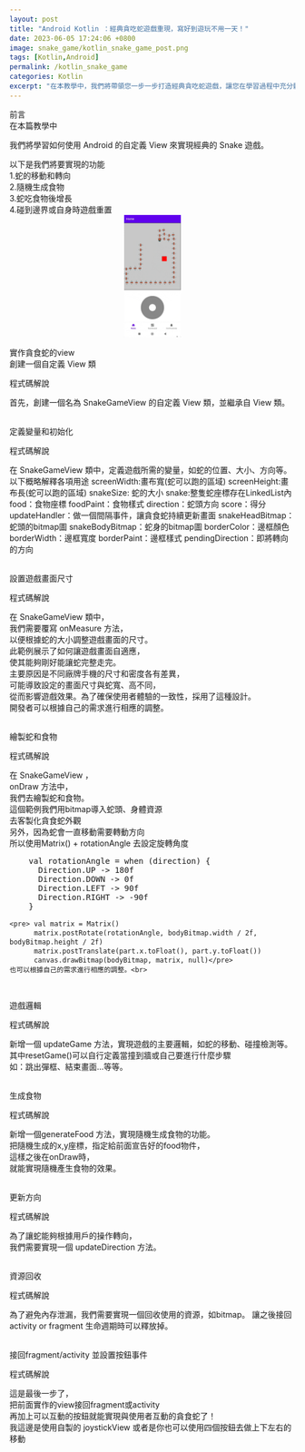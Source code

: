 ```yaml
---
layout: post
title: "Android Kotlin ：經典貪吃蛇遊戲重現，寫好到遊玩不用一天！"
date: 2023-06-05 17:24:06 +0800
image: snake_game/kotlin_snake_game_post.png
tags: [Kotlin,Android]
permalink: /kotlin_snake_game
categories: Kotlin
excerpt: "在本教學中，我們將帶領您一步一步打造經典貪吃蛇遊戲，讓您在學習過程中充分體驗到遊戲開發的樂趣！無論您是初學者還是有經驗的開發者，都能藉由這個實作教學加深對Kotlin語言和遊戲開發的理解。讓我們一起重溫這款老少咸宜的遊戲，動手開創您自己的經典回憶吧！"
---
```



<div class="c-border-main-title-2">前言</div>
<div class="c-border-content-title-4">
    在本篇教學中
</div>
<p>
我們將學習如何使用 Android 的自定義 View 來實現經典的 Snake 遊戲。
<div class="c-border-content-title-4">
    以下是我們將要實現的功能
</div>
1.蛇的移動和轉向<br>
2.隨機生成食物<br>
3.蛇吃食物後增長<br>
4.碰到邊界或自身時遊戲重置<br>
<div align="center">
  <img src="/images/snake_game/snake_demo.gif" alt="Cover" width="20%"/>
</div>
</p>

<div class="c-border-main-title-2">實作貪食蛇的view</div>
<div class="c-border-content-title-4">
    創建一個自定義 View 類<br>
</div>
<p>

  <script src="https://gist.github.com/KuanChunChen/eb9fc1cf52e51c18c85160b9dec6b418.js"></script>
  <div class = "table_container">
    <p>程式碼解說</p>
      首先，創建一個名為 SnakeGameView 的自定義 View 類，並繼承自 View 類。<br>
  </div><br>
</p>

<div class="c-border-content-title-4">
    定義變量和初始化<br>
</div>
<p>
  <script src="https://gist.github.com/KuanChunChen/696e8b14f4b8fdd8e9a5ebc317105b80.js"></script>
  <div class = "table_container">
    <p>程式碼解說</p>
      在 SnakeGameView 類中，定義遊戲所需的變量，如蛇的位置、大小、方向等。<br>
      以下概略解釋各項用途
      screenWidth:畫布寬(蛇可以跑的區域)
      screenHeight:畫布長(蛇可以跑的區域)
      snakeSize: 蛇的大小
      snake:整隻蛇座標存在LinkedList內
      food：食物座標
      foodPaint：食物樣式
      direction：蛇頭方向
      score：得分
      updateHandler：做一個間隔事件，讓貪食蛇持續更新畫面
      snakeHeadBitmap：蛇頭的bitmap圖
      snakeBodyBitmap：蛇身的bitmap圖
      borderColor：邊框顏色
      borderWidth：邊框寬度
      borderPaint：邊框樣式
      pendingDirection：即將轉向的方向
  </div><br>
</p>

<div class="c-border-content-title-4">
    設置遊戲畫面尺寸<br>
</div>
<p>
  <script src="https://gist.github.com/KuanChunChen/9c426a1e42cdd7b27a04169083e01d2d.js"></script>
  <div class = "table_container">
    <p>程式碼解說</p>
    在 SnakeGameView 類中，<br>
    我們需要覆寫 onMeasure 方法，<br>
    以便根據蛇的大小調整遊戲畫面的尺寸。<br>
    此範例展示了如何讓遊戲畫面自適應，<br>
    使其能夠剛好能讓蛇完整走完。<br>
    主要原因是不同廠牌手機的尺寸和密度各有差異，<br>
    可能導致設定的畫面尺寸與蛇寬、高不同，<br>
    從而影響遊戲效果。為了確保使用者體驗的一致性，採用了這種設計。<br>
    開發者可以根據自己的需求進行相應的調整。
  </div><br>
</p>

<div class="c-border-content-title-4">
    繪製蛇和食物<br>
</div>
<p>
  <script src="https://gist.github.com/KuanChunChen/6d59bfaf552bade337814b0016fd0725.js"></script>
  <div class = "table_container">
    <p>程式碼解說</p>
    在 SnakeGameView ，<br>
    onDraw 方法中，<br>
    我們去繪製蛇和食物。<br>
    這個範例我們用bitmap導入蛇頭、身體資源<br>
    去客製化貪食蛇外觀<br>
    另外，因為蛇會一直移動需要轉動方向<br>
    所以使用Matrix() + rotationAngle 去設定旋轉角度<br>
    <pre>
    val rotationAngle = when (direction) {
      Direction.UP -> 180f
      Direction.DOWN -> 0f
      Direction.LEFT -> 90f
      Direction.RIGHT -> -90f
    }</pre>

    <pre> val matrix = Matrix()
          matrix.postRotate(rotationAngle, bodyBitmap.width / 2f, bodyBitmap.height / 2f)
          matrix.postTranslate(part.x.toFloat(), part.y.toFloat())
          canvas.drawBitmap(bodyBitmap, matrix, null)</pre>
    也可以根據自己的需求進行相應的調整。<br>
  </div><br>
</p>

<div class="c-border-content-title-4">
    遊戲邏輯<br>
</div>
<p>
  <script src="https://gist.github.com/KuanChunChen/d3d6fa84b498999473e0ed041fcb48be.js"></script>
  <div class = "table_container">
    <p>程式碼解說</p>
    新增一個 updateGame 方法，實現遊戲的主要邏輯，如蛇的移動、碰撞檢測等。<br>
    其中resetGame()可以自行定義當撞到牆或自己要進行什麼步驟<br>
    如：跳出彈框、結束畫面...等等。

  </div><br>
</p>

<div class="c-border-content-title-4">
    生成食物<br>
</div>
<p>
  <script src="https://gist.github.com/KuanChunChen/3f8e352778a37d355b2afb2607013b23.js"></script>
  <div class = "table_container">
    <p>程式碼解說</p>
    新增一個generateFood 方法，實現隨機生成食物的功能。<br>
    把隨機生成的x,y座標，指定給前面宣告好的food物件，<br>
    這樣之後在onDraw時，<br>
    就能實現隨機產生食物的效果。<br>
  </div><br>
</p>

<div class="c-border-content-title-4">
    更新方向<br>
</div>
<p>
  <script src="https://gist.github.com/KuanChunChen/f5880e17a1706da1c958ad3e1a7925ac.js"></script>
  <div class = "table_container">
    <p>程式碼解說</p>
    為了讓蛇能夠根據用戶的操作轉向，<br>
    我們需要實現一個 updateDirection 方法。
  </div><br>
</p>


<div class="c-border-content-title-4">
    資源回收<br>
</div>
<p>
  <script src="https://gist.github.com/KuanChunChen/6dad33e94f9f62d5a3db492a8f2655f0.js"></script>
  <div class = "table_container">
    <p>程式碼解說</p>
    為了避免內存泄漏，我們需要實現一個回收使用的資源，如bitmap。
    讓之後接回activity or fragment 生命週期時可以釋放掉。
  </div><br>
</p>

<div class="c-border-content-title-4">
    接回fragment/activity 並設置按鈕事件<br>
</div>
<p>
  <script src="https://gist.github.com/KuanChunChen/3dfd240bbe8d1a9b1311d74fcffba44b.js"></script>
  <script src="https://gist.github.com/KuanChunChen/1bcd4c2bc5b927975a4c56f62afe3cb1.js"></script>
  <div class = "table_container">
    <p>程式碼解說</p>
    這是最後一步了，<br>
    把前面實作的view接回fragment或activity<br>
    再加上可以互動的按鈕就能實現與使用者互動的貪食蛇了！<br>
    我這邊是使用自製的 joystickView 或者是你也可以使用四個按鈕去做上下左右的移動<br>
  </div><br>
</p>
